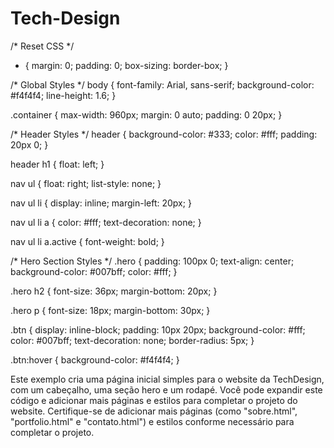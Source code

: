 # Tech-Design

/* Reset CSS */
* {
  margin: 0;
  padding: 0;
  box-sizing: border-box;
}

/* Global Styles */
body {
  font-family: Arial, sans-serif;
  background-color: #f4f4f4;
  line-height: 1.6;
}

.container {
  max-width: 960px;
  margin: 0 auto;
  padding: 0 20px;
}

/* Header Styles */
header {
  background-color: #333;
  color: #fff;
  padding: 20px 0;
}

header h1 {
  float: left;
}

nav ul {
  float: right;
  list-style: none;
}

nav ul li {
  display: inline;
  margin-left: 20px;
}

nav ul li a {
  color: #fff;
  text-decoration: none;
}

nav ul li a.active {
  font-weight: bold;
}

/* Hero Section Styles */
.hero {
  padding: 100px 0;
  text-align: center;
  background-color: #007bff;
  color: #fff;
}

.hero h2 {
  font-size: 36px;
  margin-bottom: 20px;
}

.hero p {
  font-size: 18px;
  margin-bottom: 30px;
}

.btn {
  display: inline-block;
  padding: 10px 20px;
  background-color: #fff;
  color: #007bff;
  text-decoration: none;
  border-radius: 5px;
}

.btn:hover {
  background-color: #f4f4f4;
}


Este exemplo cria uma página inicial simples para o website da TechDesign, com um cabeçalho, uma seção hero e um rodapé. 
Você pode expandir este código e adicionar mais páginas e estilos para completar o projeto do website. 
Certifique-se de adicionar mais páginas (como "sobre.html", "portfolio.html" e "contato.html") e 
estilos conforme necessário para completar o projeto.
  
